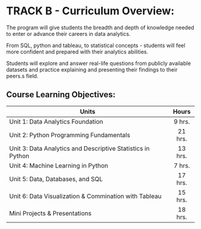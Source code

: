 # TRACK B - Curriculum Overview:

The program will give students the breadth and depth of knowledge needed to enter or advance their careers in data analytics.  

From SQL, python and tableau, to statistical concepts - students will feel more confident and prepared with their analytics abilities.  

Students will explore and answer real-life questions from publicly available datasets and practice explaining and presenting their findings to their peers.s field.

## Course Learning Objectives:

| Units        	                      | Hours          		            |
| ------------------------------------|:-----------------------------:|
| Unit 1: Data Analytics Foundation   |9 hrs.                        |
| Unit 2: Python Programming Fundamentals   |21 hrs.                        |
| Unit 3: Data Analytics and Descriptive Statistics in Python   |13 hrs.                        |
| Unit 4: Machine Learning in Python   |7 hrs.                        |
| Unit 5: Data, Databases, and SQL   |17 hrs.                        |
| Unit 6: Data Visualization & Commination with Tableau   |15 hrs.                        |
| Mini Projects & Presentations   |18 hrs.                        |